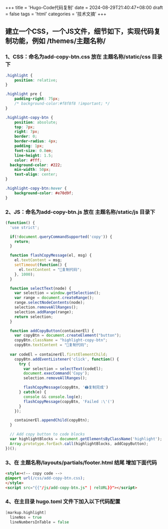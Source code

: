 +++
title = 'Hugo-Code代码复制'
date = 2024-08-29T21:40:47+08:00
draft = false
tags = 'html'
categories = '技术文摘'
+++


## 建立一个CSS，一个JS文件，细节如下，实现代码复制功能，例如 /themes/主题名称/
### 1、CSS：命名为add-copy-btn.css 放在 主题名称/static/css 目录下
``` css 
.highlight {
    position: relative;
}

.highlight pre {
    padding-right: 75px;
    /* background-color:#f8f8f8 !important; */
}

.highlight-copy-btn {
    position: absolute;
    top: 7px;
    right: 7px;
    border: 0;
    border-radius: 4px;
    padding: 1px;
    font-size: 0.8em;
    line-height: 1.5;
    color: #fff;
  background-color: #222; 
    min-width: 50px;
    text-align: center;
}

.highlight-copy-btn:hover {
    background-color: #e70d9f;
}
```
### 2、JS：命名为add-copy-btn.js 放在 主题名称/static/js 目录下
``` js 
(function() {
  'use strict';

  if(!document.queryCommandSupported('copy')) {
    return;
  }

  function flashCopyMessage(el, msg) {
    el.textContent = msg;
    setTimeout(function() {
      el.textContent = "📝复制代码";
    }, 1000);
  }

  function selectText(node) {
    var selection = window.getSelection();
    var range = document.createRange();
    range.selectNodeContents(node);
    selection.removeAllRanges();
    selection.addRange(range);
    return selection;
  }

  function addCopyButton(containerEl) {
    var copyBtn = document.createElement("button");
    copyBtn.className = "highlight-copy-btn";
    copyBtn.textContent = "📝复制代码";
   
  var codeEl = containerEl.firstElementChild;
    copyBtn.addEventListener('click', function() {
      try {
        var selection = selectText(codeEl);
        document.execCommand('Copy');
        selection.removeAllRanges();

        flashCopyMessage(copyBtn, '🖨复制完成')
      } catch(e) {
        console && console.log(e);
        flashCopyMessage(copyBtn, 'Failed :\'(')
      }
    });

    containerEl.appendChild(copyBtn);
  }

  // Add copy button to code blocks
  var highlightBlocks = document.getElementsByClassName('highlight');
  Array.prototype.forEach.call(highlightBlocks, addCopyButton);
})();
```
### 3、在 主题名称/layouts/partials/footer.html 结尾 增加下面代码
``` html
<style><!-- copy code -->
@import url(/css/add-copy-btn.css);
</style>
<script src="{{"/js/add-copy-btn.js" | relURL}}"></script>
```
### 4、在主目录 hugo.toml 文件下加入以下代码配置
``` go
[markup.highlight]
  lineNos = true
  lineNumbersInTable = false
 ```







